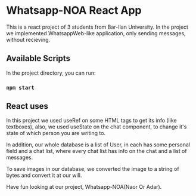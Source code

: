 # Whatsapp-NOA React App

This is a react project of 3 students from Bar-Ilan University. 
In the project we implemented WhatsappWeb-like application, only sending messages, without recieving.

## Available Scripts

In the project directory, you can run:

### `npm start`

## React uses
In this project we used useRef on some HTML tags to get its info (like textboxes),
also, we used useState on the chat component, to change it's state of which person you are writing to.

In addition, our whole database is a list of User, in each has some personal field and a chat list, where every
chat list has info on the chat and a list of messages.

To save images in our database, we converted the image to a string of bytes and convert it at our will.

Have fun looking at our project, Whatsapp-NOA(Naor Or Adar).
